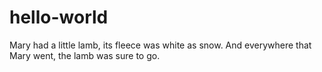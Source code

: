 # hello-world
Mary had a little lamb, its fleece was white as snow.
And everywhere that Mary went, the lamb was sure to go.
